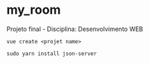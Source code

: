 # my_room
Projeto final - Disciplina: Desenvolvimento WEB



```
vue create <projet name>
```


```
sudo yarn install json-server
```
